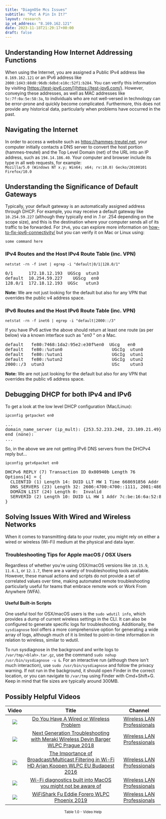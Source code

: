 ```yaml
---
title: "DiagnOSe Mcs Issues"
subtitle: "Put A Pin In It?"
layout: research
ip_v4_address: "8.169.162.121"
date: 2023-11-18T21:29:17+00:00
draft: false
---
```


## Understanding How Internet Addressing Functions

When using the Internet, you are assigned a Public IPv4 address like ```8.169.162.121``` or an IPv6 address like ```2000:1d43:88d8:96db:6dbd:e10c:52f1:b284```. You can verify this information by visiting [https://test-ipv6.com/](https://test-ipv6.com/). However, conveying these addresses, as well as MAC addresses like ```5c:7f:0a:5e:58:3a```, to individuals who are not well-versed in technology can be error-prone and quickly become complicated. Furthermore, this does not provide any historical data, particularly when problems have occurred in the past.
## Navigating the Internet

In order to access a website such as https://hammes-treutel.net, your computer initially contacts a DNS server to convert the host portion (hammes-treutel) and the Top Level Domain (net) of the URL into an IP address, such as ```194.14.186.40```. Your computer and browser include its type in all web requests, for example: <br>```Mozilla/5.0 (Windows NT x.y; Win64; x64; rv:10.0) Gecko/20100101 Firefox/10.0```
## Understanding the Significance of Default Gateways

Typically, your default gateway is an automatically assigned address through DHCP. For example, you may receive a default gateway like ```10.254.59.227``` (although they typically end in .1 or .254 depending on the scope size), and this is the destination where your computer sends all of its traffic to be forwarded. For ```IPv6```, you can explore more information on [how-to-fix-ipv6-connectivity/](/blog/how-to-fix-ipv6-connectivity/) but you can verify it on Mac or Linux using:

```shell
some command here
```
### IPv4 Routes and the Host IPv4 Route Table (inc. VPN)
```netstat -rn -f inet | egrep -i "default|0/1|128.0/1"```

<pre>
0/1      172.18.12.193  UGScg  utun3
default  10.254.59.227    UGScg  en0
128.0/1  172.18.12.193  UGSc   utun3</pre>

**Note:** We are not just looking for the default but also for any VPN that overrides the public v4 address space.

### IPv6 Routes and the Host IPv6 Route Table (inc. VPN)
```netstat -rn -f inet6 | egrep -i "default|2000::/3"```

If you have IPv6 active the above should return at least one route (as per below) via a known interface such as "_en0_ " on a Mac. 

<pre>
default   fe80:7468:1da2:95e2:e30f%en0  UGcg   en0
default   fe80::%utun0                   UGcIg  utun0
default   fe80::%utun1                   UGcIg  utun1
default   fe80::%utun2                   UGcIg  utun2
2000::/3  utun3                          USc    utun3</pre>

**Note:** We are not just looking for the default but also for any VPN that overrides the public v6 address space.
<br>

## Debugging DHCP for both IPv4 and IPv6

To get a look at the low level DHCP configuration (Mac/Linux): 

```ipconfig getpacket en0```

<pre>
...
domain_name_server (ip_mult): {253.52.233.248, 23.109.21.49}
end (none):
...</pre>

So, in the above we are not getting IPv6 DNS servers from the DHCPv4 reply but...

```ipconfig getv6packet en0```

<pre>
DHCPv6 REPLY (7) Transaction ID 0x80940b Length 76
Options[4] = {
  CLIENTID (1) Length 14: DUID LLT HW 1 Time 668691856 Addr 5c:7f:0a:5e:58:3a
  DNS_SERVERS (23) Length 32: 2606:4700:4700::1111, 2001:4860:4860::8844
  DOMAIN_LIST (24) Length 0:  Invalid
  SERVERID (2) Length 10: DUID LL HW 1 Addr 7c:be:16:6a:52:8f
}</pre>




## Solving Issues With Wired and Wireless Networks

When it comes to transmitting data to your router, you might rely on either a wired or wireless (Wi-Fi) medium at the physical and data layer.
### Troubleshooting Tips for Apple macOS / OSX Users

Regardless of whether you're using OSX/macOS versions like ```10.15.9```, ```11.6.1```, or ```12.1.7```, there are a variety of troubleshooting tools available. However, these manual actions and scripts do not provide a set of correlated values over time, making automated remote troubleshooting particularly useful for teams that embrace remote work or Work From Anywhere (WFA).
#### Useful Built-in Scripts

One useful tool for OSX/macOS users is the ```sudo wdutil info```, which provides a dump of current wireless settings in the CLI. It can also be configured to generate specific logs for troubleshooting. Additionally, the ```sysdiagnose``` tool offers a more comprehensive option for generating a wide array of logs, although much of it is limited to point-in-time information in relation to wireless, similar to wdutil.

To run sysdiagnose in the background and write logs to ```/var/tmp/<blah>.tar.gz```, use the command ```sudo nohup /usr/bin/sysdiagnose -u &```. For an interactive run (although there isn't much interaction), use ```sudo /usr/bin/sysdiagnose``` and follow the privacy warning. If not run in the background, it should open Finder in the correct location, or you can navigate to ```/var/tmp``` using Finder with Cmd+Shift+G. Keep in mind that file sizes are typically around 300MB.
## Possibly Helpful Videos

<link href="/plugins/lity/css/lity.min.css" rel="stylesheet">
<script src="/plugins/lity/js/lity.min.js"></script>
<div class="table1-start"></div>

|Video | Title | Channel |
| :---: | :---: | :---: |
|<a href="https://www.youtube.com/watch?v=AJ29knJ5Rsk" data-lity><img src="https://i.ytimg.com/vi/AJ29knJ5Rsk/default.jpg" class="img-fluid"></a>|<a href="https://www.youtube.com/watch?v=AJ29knJ5Rsk" data-lity>Do You Have A Wired or Wireless Problem</a>|<a target="_blank" href="https://www.youtube.com/channel/UCIzBSS46vcqhwmBZ7ZpY-yg" >Wireless LAN Professionals</a>|
|<a href="https://www.youtube.com/watch?v=ZRZhgniImZM" data-lity><img src="https://i.ytimg.com/vi/ZRZhgniImZM/default.jpg" class="img-fluid"></a>|<a href="https://www.youtube.com/watch?v=ZRZhgniImZM" data-lity>Next Generation Troubleshooting with Meraki Wireless   Devin Barger   WLPC Prague 2018</a>|<a target="_blank" href="https://www.youtube.com/channel/UCIzBSS46vcqhwmBZ7ZpY-yg" >Wireless LAN Professionals</a>|
|<a href="https://www.youtube.com/watch?v=v8y-r9JBhmw" data-lity><img src="https://i.ytimg.com/vi/v8y-r9JBhmw/default.jpg" class="img-fluid"></a>|<a href="https://www.youtube.com/watch?v=v8y-r9JBhmw" data-lity>The Importance of Broadcast/Multicast Filtering in Wi-Fi HD   Arjan Koopen   WLPC EU Budapest 2016</a>|<a target="_blank" href="https://www.youtube.com/channel/UCIzBSS46vcqhwmBZ7ZpY-yg" >Wireless LAN Professionals</a>|
|<a href="https://www.youtube.com/watch?v=kBEcRYe9gRw" data-lity><img src="https://i.ytimg.com/vi/kBEcRYe9gRw/default.jpg" class="img-fluid"></a>|<a href="https://www.youtube.com/watch?v=kBEcRYe9gRw" data-lity>Wi-Fi diagnostics built into MacOS you might not be aware of</a>|<a target="_blank" href="https://www.youtube.com/channel/UCIzBSS46vcqhwmBZ7ZpY-yg" >Wireless LAN Professionals</a>|
|<a href="https://www.youtube.com/watch?v=5sSjGo2DZHc" data-lity><img src="https://i.ytimg.com/vi/5sSjGo2DZHc/default.jpg" class="img-fluid"></a>|<a href="https://www.youtube.com/watch?v=5sSjGo2DZHc" data-lity>WiFiShark Fu   Eddie Forero   WLPC Phoenix 2019</a>|<a target="_blank" href="https://www.youtube.com/channel/UCIzBSS46vcqhwmBZ7ZpY-yg" >Wireless LAN Professionals</a>|

<center><small>Table 1.0 - Video Help</small></center>
 <br>
<div class="table1-end"></div>
<script type="text/javascript">
(function() {
    $('div.table1-start').nextUntil('div.table1-end', 'table').addClass('table thead-dark table-striped table-responsive rounded').attr('id', 't1');
    $('#t1').find('thead').addClass('thead-dark');
})();
</script>
